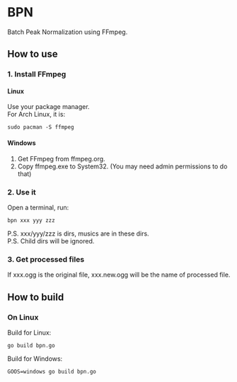 <!--
 * @Author: FunctionSir
 * @License: AGPLv3
 * @Date: 2023-09-12 19:06:10
 * @LastEditTime: 2023-09-12 20:38:27
 * @LastEditors: FunctionSir
 * @Description: README.md
 * @FilePath: /BatchPeakNormise/README.md
-->
# BPN

Batch Peak Normalization using FFmpeg.  

## How to use

### 1. Install FFmpeg

#### Linux

Use your package manager.  
For Arch Linux, it is:  

```shell
sudo pacman -S ffmpeg
```

#### Windows

1. Get FFmpeg from ffmpeg.org.  
2. Copy ffmpeg.exe to System32. (You may need admin permissions to do that)  

### 2. Use it

Open a terminal, run:

```shell
bpn xxx yyy zzz
```

P.S. xxx/yyy/zzz is dirs, musics are in these dirs.  
P.S. Child dirs will be ignored.  

### 3. Get processed files

If xxx.ogg is the original file, xxx.new.ogg will be the name of processed file.  

## How to build

### On Linux

Build for Linux:  

```shell
go build bpn.go
```

Build for Windows:  

```shell
GOOS=windows go build bpn.go
```
